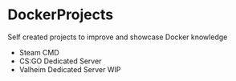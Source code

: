# DockerProjects
Self created projects to improve and showcase Docker knowledge

- Steam CMD 
- CS:GO Dedicated Server
- Valheim Dedicated Server WIP
